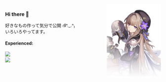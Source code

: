<img align="right" src="https://github.com/Mar-7th/StarRailRes/blob/master/image/character_preview/1013.png" style="height: 15rem; object-position: 0 100%;">

### Hi there 👋

好きなもの作って気分で公開 ദി^._.^₎  
いろいろやってます。  

<html>
  <h4>Experienced:</h4>
  <a href="https://skillicons.dev">
    <img src="https://skillicons.dev/icons?i=py,java,c,cpp,cs,ts&theme=light" style="height: 2rem;"><br>
    <img src="https://skillicons.dev/icons?i=md,html,css,js&theme=light" style="height: 2rem;">
  </a>
</html>
